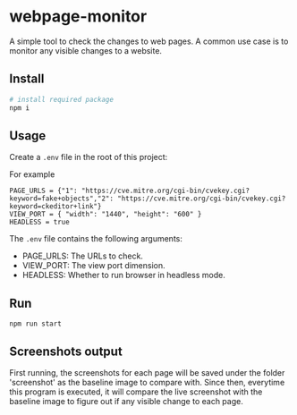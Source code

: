 # webpage-monitor
A simple tool to check the changes to web pages. A common use case is to monitor any visible changes to a website.

## Install

```bash
# install required package
npm i
```

## Usage

Create a `.env` file in the root of this project:

For example

```dosini
PAGE_URLS = {"1": "https://cve.mitre.org/cgi-bin/cvekey.cgi?keyword=fake+objects","2": "https://cve.mitre.org/cgi-bin/cvekey.cgi?keyword=ckeditor+link"}
VIEW_PORT = { "width": "1440", "height": "600" }
HEADLESS = true
```

The `.env` file contains the following arguments:

* PAGE_URLS: The URLs to check.
* VIEW_PORT: The view port dimension.
* HEADLESS: Whether to run browser in headless mode.

## Run

`npm run start`

## Screenshots output

First running, the screenshots for each page will be saved under the folder 'screenshot' as the baseline image to compare with. Since then, everytime this program is executed, it will compare the live screenshot with the baseline image to figure out if any visible change to each page.  
